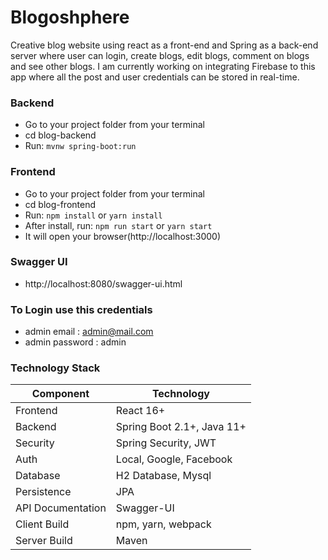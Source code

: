 # Blogoshphere
Creative blog website using react as a front-end and Spring as a back-end server where user can login, create blogs, edit blogs, comment on blogs and see other blogs.
I am currently working on integrating Firebase to this app where all the post and user credentials can be stored in real-time.

### Backend
- Go to your project folder from your terminal
- cd blog-backend
- Run: `mvnw spring-boot:run`

### Frontend
- Go to your project folder from your terminal
- cd blog-frontend
- Run: `npm install` or `yarn install`
- After install, run: `npm run start` or `yarn start`
- It will open your browser(http://localhost:3000)

### Swagger UI
- http://localhost:8080/swagger-ui.html

### To Login use this credentials 
- admin email : admin@mail.com
- admin password : admin

### Technology Stack
Component         | Technology
---               | ---
Frontend          | React 16+
Backend           | Spring Boot 2.1+, Java 11+
Security          | Spring Security, JWT
Auth              | Local, Google, Facebook
Database          | H2 Database, Mysql
Persistence       | JPA 
API Documentation | Swagger-UI
Client Build      | npm, yarn, webpack
Server Build      | Maven
